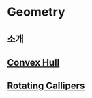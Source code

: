 # Geometry

## 소개



## [Convex Hull](./convex-hull.md)



## [Rotating Callipers](./rotating-callipers.md)

